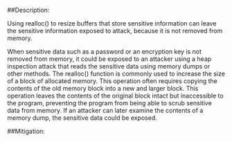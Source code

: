 ##Description:

Using realloc() to resize buffers that store sensitive information can leave the sensitive information exposed to attack, because it is not removed from memory.

When sensitive data such as a password or an encryption key is not removed from memory, it could be exposed to an attacker using a heap inspection attack that reads the sensitive data using memory dumps or other methods. The realloc() function is commonly used to increase the size of a block of allocated memory. This operation often requires copying the contents of the old memory block into a new and larger block. This operation leaves the contents of the original block intact but inaccessible to the program, preventing the program from being able to scrub sensitive data from memory. If an attacker can later examine the contents of a memory dump, the sensitive data could be exposed.

##Mitigation:

